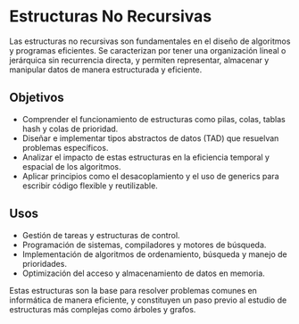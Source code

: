 # Estructuras No Recursivas

Las estructuras no recursivas son fundamentales en el diseño de algoritmos y programas eficientes. Se caracterizan por tener una organización lineal o jerárquica sin recurrencia directa, y permiten representar, almacenar y manipular datos de manera estructurada y eficiente.

## Objetivos

* Comprender el funcionamiento de estructuras como pilas, colas, tablas hash y colas de prioridad.
* Diseñar e implementar tipos abstractos de datos (TAD) que resuelvan problemas específicos.
* Analizar el impacto de estas estructuras en la eficiencia temporal y espacial de los algoritmos.
* Aplicar principios como el desacoplamiento y el uso de generics para escribir código flexible y reutilizable.

## Usos

* Gestión de tareas y estructuras de control.
* Programación de sistemas, compiladores y motores de búsqueda.
* Implementación de algoritmos de ordenamiento, búsqueda y manejo de prioridades.
* Optimización del acceso y almacenamiento de datos en memoria.

Estas estructuras son la base para resolver problemas comunes en informática de manera eficiente, y constituyen un paso previo al estudio de estructuras más complejas como árboles y grafos.
